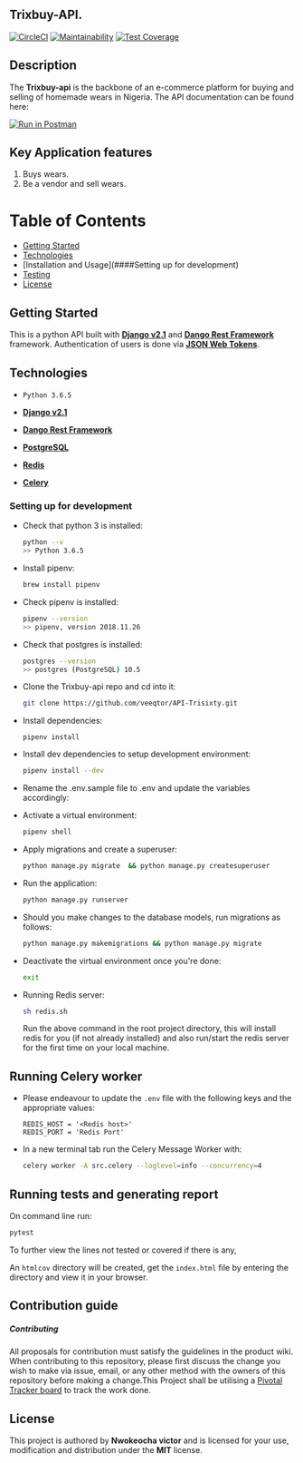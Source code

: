 ## Trixbuy-API.


[![CircleCI](https://circleci.com/gh/veeqtor/API-Trisixty.svg?style=svg&circle-token=e5afacb0ac6b14d6ede2965d7c8178e5e461ae63)](https://circleci.com/gh/veeqtor/API-Trisixty)
[![Maintainability](https://api.codeclimate.com/v1/badges/2c9b86cef0bbe52ddc5d/maintainability)](https://codeclimate.com/github/veeqtor/API-Trisixty/maintainability)
[![Test Coverage](https://api.codeclimate.com/v1/badges/2c9b86cef0bbe52ddc5d/test_coverage)](https://codeclimate.com/github/veeqtor/API-Trisixty/test_coverage)


## Description

The **Trixbuy-api** is the backbone of an e-commerce platform for buying and selling of homemade wears in Nigeria.
The API documentation can be found here: 

[![Run in Postman](https://run.pstmn.io/button.svg)](https://www.getpostman.com/collections/)


## Key Application features

1. Buys wears.
2. Be a vendor and sell wears.


# Table of Contents

- [Getting Started](##getting-started)
- [Technologies](#technologies)
- [Installation and Usage](####Setting up for development)
- [Testing](#testing)
- [License](#license)

## Getting Started

This is a python API built with [**Django v2.1**](https://docs.djangoproject.com) and [**Dango Rest Framework**](https://www.django-rest-framework.org) framework. Authentication of users is done via [**JSON Web Tokens**](https://jwt.io/).

## Technologies

- `Python 3.6.5`

- [**Django v2.1**](https://docs.djangoproject.com)

- [**Dango Rest Framework**](https://www.django-rest-framework.org) 

- [**PostgreSQL**](https://www.postgresql.org/)

- [**Redis**](https://redis.io/)

- [**Celery**](http://docs.celeryproject.org)


### Setting up for development

-   Check that python 3 is installed:

    ```bash
    python --v
    >> Python 3.6.5
    ```


-   Install pipenv:

    ```bash
    brew install pipenv
    ```

-   Check pipenv is installed:
    ```bash
    pipenv --version
    >> pipenv, version 2018.11.26
    ```
-   Check that postgres is installed:

    ```bash
    postgres --version
    >> postgres (PostgreSQL) 10.5
    ```

-   Clone the Trixbuy-api repo and cd into it:

    ```bash
    git clone https://github.com/veeqtor/API-Trisixty.git
    ```

-   Install dependencies:

    ```
    pipenv install
    ```

-   Install dev dependencies to setup development environment:

    ```bash
    pipenv install --dev
    ```

-   Rename the .env.sample file to .env and update the variables accordingly:

-   Activate a virtual environment:

    ```bash
    pipenv shell
    ```

-   Apply migrations and create a superuser:

    ```bash
    python manage.py migrate  && python manage.py createsuperuser
    ```

-   Run the application:

    ```bash
    python manage.py runserver
    ```


-   Should you make changes to the database models, run migrations as follows:

    ```bash
    python manage.py makemigrations && python manage.py migrate
    ```


-   Deactivate the virtual environment once you're done:
    ```bash
    exit
    ```
    
-   Running Redis server:
    ```bash 
    sh redis.sh
    ```  
    Run the above command in the root project directory, this will install redis for you (if not already installed) and also run/start the redis server for the first time on your local machine.
  

##  Running Celery worker

  - Please endeavour to update the `.env` file with the following keys and the appropriate values:
       ```
      REDIS_HOST = '<Redis host>'
      REDIS_PORT = 'Redis Port'
      ```
  
   - In a new terminal tab run the Celery Message Worker with:
   
        ```bash
        celery worker -A src.celery --loglevel=info --concurrency=4
        ```

##  Running tests and generating report

   On command line run: 
   
   ```bash
   pytest
   ```

   To further view the lines not tested or covered if there is any, 

   An `htmlcov` directory will be created, get the `index.html` file by entering the directory and view it in your browser.


## Contribution guide

##### Contributing

All proposals for contribution must satisfy the guidelines in the product wiki.
When contributing to this repository, please first discuss the change you wish to make via issue, email, or any other method with the owners of this repository before making a change.This Project shall be utilising a [Pivotal Tracker board](https://www.pivotaltracker.com/n/projects/2227314) to track the work done.

## License

This project is authored by **Nwokeocha victor** and is licensed for your use, modification and distribution under the **MIT** license.
